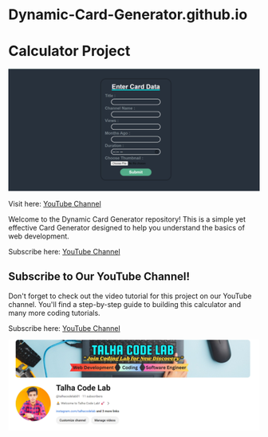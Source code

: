 # Dynamic-Card-Generator.github.io
# Calculator Project
![Calculator App](card.png)

Visit here: [YouTube Channel](https://talhacodelab97.github.io/Dynamic-Card-Generator.github.io/)

Welcome to the Dynamic Card Generator repository! This is a simple yet effective Card Generator designed to help you understand the basics of web development.

Subscribe here: [YouTube Channel](https://www.youtube.com/channel/YourChannelID)

## Subscribe to Our YouTube Channel!

Don't forget to check out the video tutorial for this project on our YouTube channel. You'll find a step-by-step guide to building this calculator and many more coding tutorials.

Subscribe here: [YouTube Channel](https://www.youtube.com/@talhacodelab01)

![Channel](talhacodelab.png)
